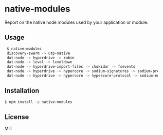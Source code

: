 
# native-modules

Report on the native node modules used by your application or module.

## Usage

```bash
 $ native-modules 
 discovery-swarm -> utp-native
 dat-node -> hyperdrive -> rabin
 dat-node -> level -> leveldown
 dat-node -> hyperdrive-import-files -> chokidar -> fsevents
 dat-node -> hyperdrive -> hypercore -> sodium-signatures -> sodium-prebuilt
 dat-node -> hyperdrive -> hypercore -> hypercore-protocol -> sodium-encryption -> sodium-prebuilt
```

## Installation

```bash
$ npm install -g native-modules
```

## License

MIT
